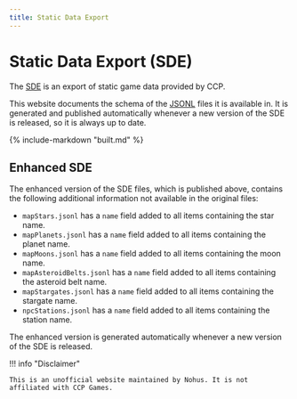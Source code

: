 ```yaml
---
title: Static Data Export
---
```

# Static Data Export (SDE)

The [SDE](https://developers.eveonline.com/docs/services/static-data/) is an export of static game data provided by CCP.

This website documents the schema of the [JSONL](https://jsonlines.org) files it is available in. It is generated and published automatically whenever a new version of the SDE is released, so it is always up to date.

{% include-markdown "built.md" %}

## Enhanced SDE

The enhanced version of the SDE files, which is published above, contains the following additional information not available in the original files:

- `mapStars.jsonl` has a `name` field added to all items containing the star name.
- `mapPlanets.jsonl` has a `name` field added to all items containing the planet name.
- `mapMoons.jsonl` has a `name` field added to all items containing the moon name.
- `mapAsteroidBelts.jsonl` has a `name` field added to all items containing the asteroid belt name.
- `mapStargates.jsonl` has a `name` field added to all items containing the stargate name.
- `npcStations.jsonl` has a `name` field added to all items containing the station name.

The enhanced version is generated automatically whenever a new version of the SDE is released.

!!! info "Disclaimer"

    This is an unofficial website maintained by Nohus. It is not affiliated with CCP Games.
